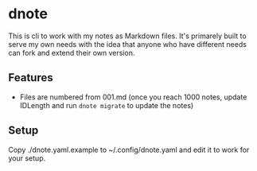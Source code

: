 # dnote

This is cli to work with my notes as Markdown files. It's primarely built to
serve my own needs with the idea that anyone who have different needs can fork
and extend their own version.

## Features

- Files are numbered from 001.md (once you reach 1000 notes, update IDLength and run `dnote migrate` to update the notes)

## Setup
Copy ./dnote.yaml.example to ~/.config/dnote.yaml and edit it to work for your
setup.

